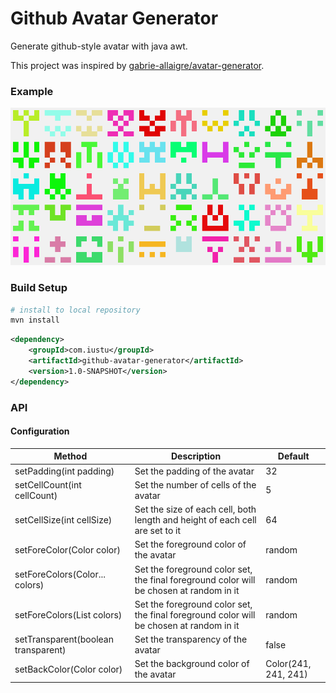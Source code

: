 # Github Avatar Generator

Generate github-style avatar with java awt.

This project was inspired by [gabrie-allaigre/avatar-generator](https://github.com/gabrie-allaigre/avatar-generator).

### Example

![](/img/01.png)

### Build Setup

```bash
# install to local repository
mvn install
```

```xml
<dependency>
    <groupId>com.iustu</groupId>
    <artifactId>github-avatar-generator</artifactId>
    <version>1.0-SNAPSHOT</version>
</dependency>
```

### API

#### Configuration

|Method|Description|Default|
|---|---|---|
|setPadding(int padding)|Set the padding of the avatar|32|
|setCellCount(int cellCount)|Set the number of cells of the avatar|5|
|setCellSize(int cellSize)|Set the size of each cell, both length and height of each cell are set to it|64|
|setForeColor(Color color)|Set the foreground color of the avatar|random|
|setForeColors(Color... colors)|Set the foreground color set, the final foreground color will be chosen at random in it|random|
|setForeColors(List<Color> colors)|Set the foreground color set, the final foreground color will be chosen at random in it|random|
|setTransparent(boolean transparent)|Set the transparency of the avatar|false|
|setBackColor(Color color)|Set the background color of the avatar|Color(241, 241, 241)|



